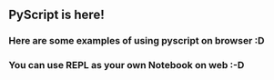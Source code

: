 ## PyScript is here!

### Here are some examples of using pyscript on browser :D

### You can use REPL as your own Notebook on web :-D 